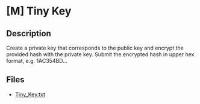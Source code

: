 # [M] Tiny Key

## Description

Create a private key that corresponds to the public key and encrypt the provided hash with the private key. Submit the encrypted hash in upper hex format, e.g. 1AC354BD...

## Files

* [Tiny_Key.txt](<files/Tiny_Key.txt>)

